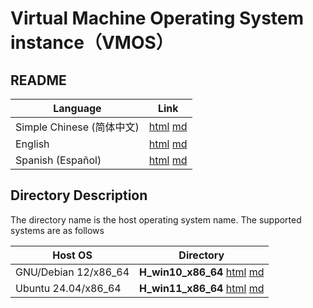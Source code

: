 # Virtual Machine Operating System instance（VMOS）

## README

| Language | Link |
|----------|------|
| Simple Chinese (简体中文) | [html](./index.html) [md](./README.md) |
| English | [html](./index.en.html) [md](./README.en.md) |
| Spanish (Español) | [html](./index.es.html) [md](./README.es.md) |

## Directory Description

The directory name is the host operating system name. The supported systems are as follows

| Host OS | Directory |
|------------------|-----|
| GNU/Debian 12/x86_64 | **H_win10_x86_64** [html](./H_debian12_x86_64/index.en.html) [md](./H_debian12_x86_64/README.en.md) |
| Ubuntu 24.04/x86_64 | **H_win11_x86_64** [html](./H_ubuntu2404_x86_64/index.en.html) [md](./H_ubuntu2404_x86_64/README.en.md) |
